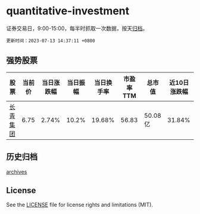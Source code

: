 # quantitative-investment

证券交易日，9:00-15:00，每半时抓取一次数据，按天[归档](archives)。

`更新时间：2023-07-13 14:37:11 +0800`

## 强势股票

|股票|当前价|当日涨跌幅|当日振幅|当日换手率|市盈率TTM|总市值|近10日涨跌幅|
|----|----|----|----|----|----|----|----|
|[长青集团](https://xueqiu.com/S/SZ002616)|6.75|2.74%|10.2%|19.68%|56.83|50.08亿|31.84%|

## 历史归档

[archives](archives)

## License

See the [LICENSE](LICENSE) file for license rights and limitations (MIT).